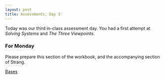```yaml
---
layout: post
title: Assessments, Day 3
---
```


Today was our third in-class assessment day. You had a first attempt at
_Solving Systems_ and _The Three Viewpoints_.

### For Monday

Please prepare this section of the workbook, and the accompanying section of Strang.

[Bases](http://theronhitchman.github.io/linear-algebra/course-materials/workbook/basis.html)
